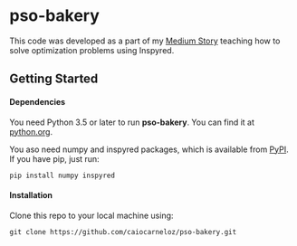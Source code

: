# pso-bakery
This code was developed as a part of my [Medium Story](https://medium.com/swlh/inspyred-solving-optimization-problems-with-python-edea4ff7c72b) teaching how to solve optimization problems using Inspyred.

## Getting Started
#### Dependencies
You need Python 3.5 or later to run **pso-bakery**. You can find it at [python.org](https://www.python.org/).

You aso need numpy and inspyred packages, which is available from [PyPI](https://pypi.org). If you have pip, just run:
```
pip install numpy inspyred
```
#### Installation
Clone this repo to your local machine using:
```
git clone https://github.com/caiocarneloz/pso-bakery.git
